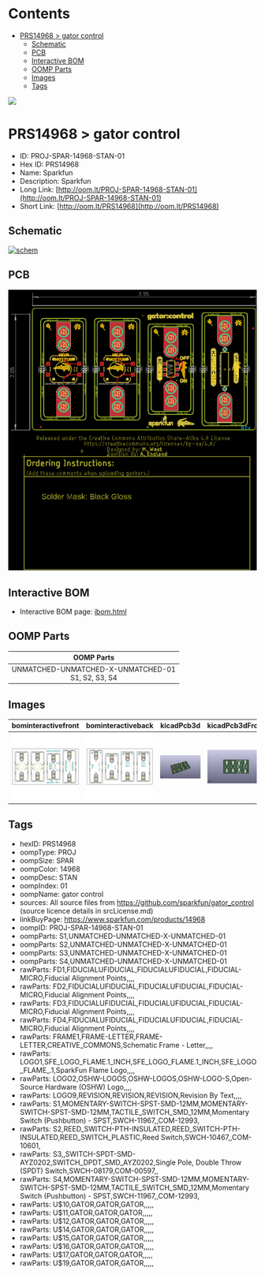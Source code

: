 



Contents
========

* [PRS14968 > gator control](#prs14968--gator-control)
	* [Schematic](#schematic)
	* [PCB](#pcb)
	* [Interactive BOM](#interactive-bom)
	* [OOMP Parts](#oomp-parts)
	* [Images](#images)
	* [Tags](#tags)
  
![][im]
# PRS14968 > gator control

- ID: PROJ-SPAR-14968-STAN-01
- Hex ID: PRS14968
- Name: Sparkfun
- Description: Sparkfun
- Long Link: [http://oom.lt/PROJ-SPAR-14968-STAN-01](http://oom.lt/PROJ-SPAR-14968-STAN-01)
- Short Link: [http://oom.lt/PRS14968](http://oom.lt/PRS14968)

## Schematic
  
[![schem](eagleSchemImage.png)](eagleSchemImage.png)
## PCB
  
[![pcb](eagleImage.png)](eagleImage.png)
## Interactive BOM

- Interactive BOM page: [ibom.html](https://htmlpreview.github.io/?https://github.com/oomlout/oomlout_OOMP_projects/blob/main/PROJ-SPAR-14968-STAN-01/kicad/bom/ibom.html)

## OOMP Parts
  

|OOMP Parts|
| :---: |
|UNMATCHED-UNMATCHED-X-UNMATCHED-01<BR>S1, S2, S3, S4|

## Images
  
  

|bominteractivefront|bominteractiveback|kicadPcb3d|kicadPcb3dFront|kicadPcb3dBack|eagleImage|eagleSchemImage|
| :---: | :---: | :---: | :---: | :---: | :---: | :---: |
|[![bominteractivefront](bomFront_140.png)](bomFront.png)|[![bominteractiveback](bomBack_140.png)](bomBack.png)|[![kicadPcb3d](kicadPcb3d_140.png)](kicadPcb3d.png)|[![kicadPcb3dFront](kicadPcb3dFront_140.png)](kicadPcb3dFront.png)|[![kicadPcb3dBack](kicadPcb3dBack_140.png)](kicadPcb3dBack.png)|[![eagleImage](eagleImage_140.png)](eagleImage.png)|[![eagleSchemImage](eagleSchemImage_140.png)](eagleSchemImage.png)|

## Tags

- hexID: PRS14968
- oompType: PROJ
- oompSize: SPAR
- oompColor: 14968
- oompDesc: STAN
- oompIndex: 01
- oompName: gator control
- sources: All source files from https://github.com/sparkfun/gator_control (source licence details in srcLicense.md)
- linkBuyPage: https://www.sparkfun.com/products/14968
- oompID: PROJ-SPAR-14968-STAN-01
- oompParts: S1,UNMATCHED-UNMATCHED-X-UNMATCHED-01
- oompParts: S2,UNMATCHED-UNMATCHED-X-UNMATCHED-01
- oompParts: S3,UNMATCHED-UNMATCHED-X-UNMATCHED-01
- oompParts: S4,UNMATCHED-UNMATCHED-X-UNMATCHED-01
- rawParts: FD1,FIDUCIALUFIDUCIAL,FIDUCIALUFIDUCIAL,FIDUCIAL-MICRO,Fiducial Alignment Points,,,,
- rawParts: FD2,FIDUCIALUFIDUCIAL,FIDUCIALUFIDUCIAL,FIDUCIAL-MICRO,Fiducial Alignment Points,,,,
- rawParts: FD3,FIDUCIALUFIDUCIAL,FIDUCIALUFIDUCIAL,FIDUCIAL-MICRO,Fiducial Alignment Points,,,,
- rawParts: FD4,FIDUCIALUFIDUCIAL,FIDUCIALUFIDUCIAL,FIDUCIAL-MICRO,Fiducial Alignment Points,,,,
- rawParts: FRAME1,FRAME-LETTER,FRAME-LETTER,CREATIVE_COMMONS,Schematic Frame - Letter,,,,
- rawParts: LOGO1,SFE_LOGO_FLAME.1_INCH,SFE_LOGO_FLAME.1_INCH,SFE_LOGO_FLAME_.1,SparkFun Flame Logo,,,,
- rawParts: LOGO2,OSHW-LOGOS,OSHW-LOGOS,OSHW-LOGO-S,Open-Source Hardware (OSHW) Logo,,,,
- rawParts: LOGO9,REVISION,REVISION,REVISION,Revision By Text,,,,
- rawParts: S1,MOMENTARY-SWITCH-SPST-SMD-12MM,MOMENTARY-SWITCH-SPST-SMD-12MM,TACTILE_SWITCH_SMD_12MM,Momentary Switch (Pushbutton) - SPST,SWCH-11967,,COM-12993,
- rawParts: S2,REED_SWITCH-PTH-INSULATED,REED_SWITCH-PTH-INSULATED,REED_SWITCH_PLASTIC,Reed Switch,SWCH-10467,,COM-10601,
- rawParts: S3,,SWITCH-SPDT-SMD-AYZ0202,SWITCH_DPDT_SMD_AYZ0202,Single Pole, Double Throw (SPDT) Switch,SWCH-08179,COM-00597,,
- rawParts: S4,MOMENTARY-SWITCH-SPST-SMD-12MM,MOMENTARY-SWITCH-SPST-SMD-12MM,TACTILE_SWITCH_SMD_12MM,Momentary Switch (Pushbutton) - SPST,SWCH-11967,,COM-12993,
- rawParts: U$10,GATOR,GATOR,GATOR,,,,,
- rawParts: U$11,GATOR,GATOR,GATOR,,,,,
- rawParts: U$12,GATOR,GATOR,GATOR,,,,,
- rawParts: U$14,GATOR,GATOR,GATOR,,,,,
- rawParts: U$15,GATOR,GATOR,GATOR,,,,,
- rawParts: U$16,GATOR,GATOR,GATOR,,,,,
- rawParts: U$17,GATOR,GATOR,GATOR,,,,,
- rawParts: U$19,GATOR,GATOR,GATOR,,,,,



[im]: kicadPcb3d_450.png
